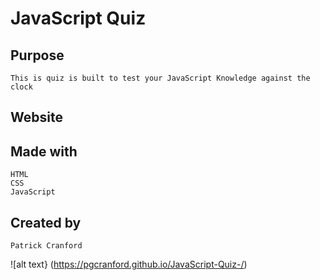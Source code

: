 # JavaScript Quiz

## Purpose 
    This is quiz is built to test your JavaScript Knowledge against the clock

## Website 

## Made with   
    HTML
    CSS
    JavaScript 

## Created by

    Patrick Cranford 


![alt text} (https://pgcranford.github.io/JavaScript-Quiz-/)